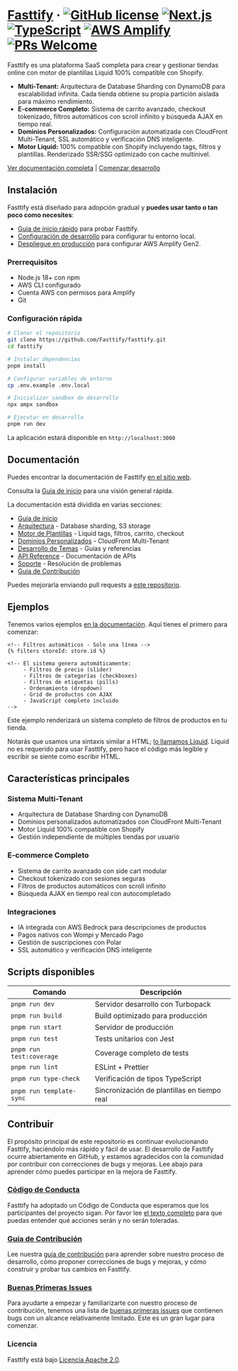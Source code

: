 # [Fasttify](https://fasttify.com) &middot; [![GitHub license](https://img.shields.io/badge/license-Apache%202.0-blue.svg)](https://github.com/Fasttify/fasttify/blob/main/LICENSE) [![Next.js](https://img.shields.io/badge/Next.js-15.5.4-black?logo=next.js&logoColor=white)](https://nextjs.org/) [![TypeScript](https://img.shields.io/badge/TypeScript-5.8.3-blue?logo=typescript&logoColor=white)](https://www.typescriptlang.org/) [![AWS Amplify](https://img.shields.io/badge/AWS%20Amplify-Gen2-orange?logo=aws&logoColor=white)](https://aws.amazon.com/amplify/) [![PRs Welcome](https://img.shields.io/badge/PRs-welcome-brightgreen.svg)](https://github.com/Fasttify/fasttify/blob/main/CONTRIBUTING.md)

Fasttify es una plataforma SaaS completa para crear y gestionar tiendas online con motor de plantillas Liquid 100% compatible con Shopify.

- **Multi-Tenant:** Arquitectura de Database Sharding con DynamoDB para escalabilidad infinita. Cada tienda obtiene su propia partición aislada para máximo rendimiento.
- **E-commerce Completo:** Sistema de carrito avanzado, checkout tokenizado, filtros automáticos con scroll infinito y búsqueda AJAX en tiempo real.
- **Dominios Personalizados:** Configuración automatizada con CloudFront Multi-Tenant, SSL automático y verificación DNS inteligente.
- **Motor Liquid:** 100% compatible con Shopify incluyendo tags, filtros y plantillas. Renderizado SSR/SSG optimizado con cache multinivel.

[Ver documentación completa](./docs/) | [Comenzar desarrollo](./docs/engine/theme-development-guide.mdx)

## Instalación

Fasttify está diseñado para adopción gradual y **puedes usar tanto o tan poco como necesites**:

- [Guía de inicio rápido](./docs/engine/theme-development-guide.mdx) para probar Fasttify.
- [Configuración de desarrollo](./docs/architecture/development-setup.mdx) para configurar tu entorno local.
- [Despliegue en producción](./docs/architecture/production-deployment.mdx) para configurar AWS Amplify Gen2.

### Prerrequisitos

- Node.js 18+ con npm
- AWS CLI configurado
- Cuenta AWS con permisos para Amplify
- Git

### Configuración rápida

```bash
# Clonar el repositorio
git clone https://github.com/Fasttify/fasttify.git
cd fasttify

# Instalar dependencias
pnpm install

# Configurar variables de entorno
cp .env.example .env.local

# Inicializar sandbox de desarrollo
npx ampx sandbox

# Ejecutar en desarrollo
pnpm run dev
```

La aplicación estará disponible en `http://localhost:3000`

## Documentación

Puedes encontrar la documentación de Fasttify [en el sitio web](./docs/).

Consulta la [Guía de inicio](./docs/engine/theme-development-guide.mdx) para una visión general rápida.

La documentación está dividida en varias secciones:

- [Guía de inicio](./docs/engine/theme-development-guide.mdx)
- [Arquitectura](./docs/architecture/) - Database sharding, S3 storage
- [Motor de Plantillas](./docs/engine/) - Liquid tags, filtros, carrito, checkout
- [Dominios Personalizados](./docs/domains/) - CloudFront Multi-Tenant
- [Desarrollo de Temas](./docs/templates/) - Guías y referencias
- [API Reference](./docs/api/) - Documentación de APIs
- [Soporte](./docs/troubleshooting/) - Resolución de problemas
- [Guía de Contribución](./CONTRIBUTING.md)

Puedes mejorarla enviando pull requests a [este repositorio](https://github.com/Fasttify/fasttify).

## Ejemplos

Tenemos varios ejemplos [en la documentación](./docs/). Aquí tienes el primero para comenzar:

```liquid
<!-- Filtros automáticos - Solo una línea -->
{% filters storeId: store.id %}

<!-- El sistema genera automáticamente:
     - Filtros de precio (slider)
     - Filtros de categorías (checkboxes)
     - Filtros de etiquetas (pills)
     - Ordenamiento (dropdown)
     - Grid de productos con AJAX
     - JavaScript completo incluido
-->
```

Este ejemplo renderizará un sistema completo de filtros de productos en tu tienda.

Notarás que usamos una sintaxis similar a HTML; [lo llamamos Liquid](https://shopify.github.io/liquid/). Liquid no es requerido para usar Fasttify, pero hace el código más legible y escribir se siente como escribir HTML.

## Características principales

### Sistema Multi-Tenant

- Arquitectura de Database Sharding con DynamoDB
- Dominios personalizados automatizados con CloudFront Multi-Tenant
- Motor Liquid 100% compatible con Shopify
- Gestión independiente de múltiples tiendas por usuario

### E-commerce Completo

- Sistema de carrito avanzado con side cart modular
- Checkout tokenizado con sesiones seguras
- Filtros de productos automáticos con scroll infinito
- Búsqueda AJAX en tiempo real con autocompletado

### Integraciones

- IA integrada con AWS Bedrock para descripciones de productos
- Pagos nativos con Wompi y Mercado Pago
- Gestión de suscripciones con Polar
- SSL automático y verificación DNS inteligente

## Scripts disponibles

| Comando                  | Descripción                                 |
| ------------------------ | ------------------------------------------- |
| `pnpm run dev`           | Servidor desarrollo con Turbopack           |
| `pnpm run build`         | Build optimizado para producción            |
| `pnpm run start`         | Servidor de producción                      |
| `pnpm run test`          | Tests unitarios con Jest                    |
| `pnpm run test:coverage` | Coverage completo de tests                  |
| `pnpm run lint`          | ESLint + Prettier                           |
| `pnpm run type-check`    | Verificación de tipos TypeScript            |
| `pnpm run template-sync` | Sincronización de plantillas en tiempo real |

## Contribuir

El propósito principal de este repositorio es continuar evolucionando Fasttify, haciéndolo más rápido y fácil de usar. El desarrollo de Fasttify ocurre abiertamente en GitHub, y estamos agradecidos con la comunidad por contribuir con correcciones de bugs y mejoras. Lee abajo para aprender cómo puedes participar en la mejora de Fasttify.

### [Código de Conducta](CODE_OF_CONDUCT.md)

Fasttify ha adoptado un Código de Conducta que esperamos que los participantes del proyecto sigan. Por favor lee [el texto completo](CODE_OF_CONDUCT.md) para que puedas entender qué acciones serán y no serán toleradas.

### [Guía de Contribución](CONTRIBUTING.md)

Lee nuestra [guía de contribución](CONTRIBUTING.md) para aprender sobre nuestro proceso de desarrollo, cómo proponer correcciones de bugs y mejoras, y cómo construir y probar tus cambios en Fasttify.

### [Buenas Primeras Issues](https://github.com/Fasttify/fasttify/labels/good%20first%20issue)

Para ayudarte a empezar y familiarizarte con nuestro proceso de contribución, tenemos una lista de [buenas primeras issues](https://github.com/Fasttify/fasttify/labels/good%20first%20issue) que contienen bugs con un alcance relativamente limitado. Este es un gran lugar para comenzar.

### Licencia

Fasttify está bajo [Licencia Apache 2.0](./LICENSE).
